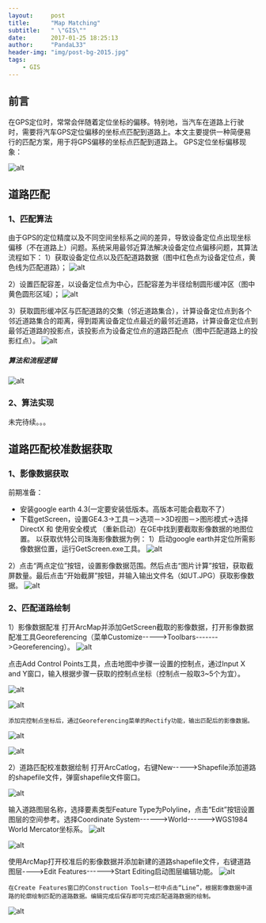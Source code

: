 ```yaml
---
layout:     post
title:      "Map Matching"
subtitle:   " \"GIS\""
date:       2017-01-25 18:25:13
author:     "PandaL33"
header-img: "img/post-bg-2015.jpg"
tags:
    - GIS
---
```

## 前言

在GPS定位时，常常会伴随着定位坐标的偏移。特别地，当汽车在道路上行驶时，需要将汽车GPS定位偏移的坐标点匹配到道路上。本文主要提供一种简便易行的匹配方案，用于将GPS偏移的坐标点匹配到道路上。
GPS定位坐标偏移现象：

![alt](https://raw.githubusercontent.com/PandaL33/PandaL33.github.io/master/img/in-post/map-matching/map-matching-1.png)


## 道路匹配

### 1、匹配算法
由于GPS的定位精度以及不同空间坐标系之间的差异，导致设备定位点出现坐标偏移（不在道路上）问题。系统采用最邻近算法解决设备定位点偏移问题，其算法流程如下：
1）获取设备定位点以及匹配道路数据（图中红色点为设备定位点，黄色线为匹配道路）；
 ![alt](https://raw.githubusercontent.com/PandaL33/PandaL33.github.io/master/img/in-post/map-matching/map-matching-2.png)

2）设置匹配容差，以设备定位点为中心，匹配容差为半径绘制圆形缓冲区（图中黄色圆形区域）；
 ![alt](https://raw.githubusercontent.com/PandaL33/PandaL33.github.io/master/img/in-post/map-matching/map-matching-3.png)

3）获取圆形缓冲区与匹配道路的交集（邻近道路集合），计算设备定位点到各个邻近道路集合的距离，得到距离设备定位点最近的最邻近道路，计算设备定位点到最邻近道路的投影点，该投影点为设备定位点的道路匹配点（图中匹配道路上的投影红点）。
 ![alt](https://raw.githubusercontent.com/PandaL33/PandaL33.github.io/master/img/in-post/map-matching/map-matching-4.png)

##### 算法和流程逻辑 
 ![alt](https://raw.githubusercontent.com/PandaL33/PandaL33.github.io/master/img/in-post/map-matching/map-matching-5.png)

### 2、算法实现
未完待续。。。

## 道路匹配校准数据获取
### 1、影像数据获取
前期准备：
- 安装google earth 4.3(一定要安装低版本。高版本可能会截取不了）
- 下载getScreen，设置GE4.3->工具－>选项－>3D视图－>图形模式->选择DirectX 和 使用安全模式 （重新启动）在GE中找到要截取影像数据的地图位置。
以获取优特公司珠海影像数据为例：
1）启动google earth并定位所需影像数据位置，运行GetScreen.exe工具。
  ![alt](https://raw.githubusercontent.com/PandaL33/PandaL33.github.io/master/img/in-post/map-matching/map-matching-6.png)

2）点击“两点定位”按钮，设置影像数据范围。然后点击“图片计算”按钮，获取截屏数量。最后点击“开始截屏”按钮，并输入输出文件名（如UT.JPG）获取影像数据。
  ![alt](https://raw.githubusercontent.com/PandaL33/PandaL33.github.io/master/img/in-post/map-matching/map-matching-7.png)

### 2、匹配道路绘制

1）影像数据配准
	打开ArcMap并添加GetScreen截取的影像数据，打开影像数据配准工具Georeferencing（菜单Customize----->Toolbars------->Georeferencing）。
   ![alt](https://raw.githubusercontent.com/PandaL33/PandaL33.github.io/master/img/in-post/map-matching/map-matching-9.png)

点击Add Control Points工具，点击地图中步骤一设置的控制点，通过Input X and Y窗口，输入根据步骤一获取的控制点坐标（控制点一般取3~5个为宜）。
 
   ![alt](https://raw.githubusercontent.com/PandaL33/PandaL33.github.io/master/img/in-post/map-matching/map-matching-10.png)

   ![alt](https://raw.githubusercontent.com/PandaL33/PandaL33.github.io/master/img/in-post/map-matching/map-matching-11.png)

	添加完控制点坐标后，通过Georeferencing菜单的Rectify功能，输出匹配后的影像数据。
  
   ![alt](https://raw.githubusercontent.com/PandaL33/PandaL33.github.io/master/img/in-post/map-matching/map-matching-12.png)

   ![alt](https://raw.githubusercontent.com/PandaL33/PandaL33.github.io/master/img/in-post/map-matching/map-matching-13.png)

2）道路匹配校准数据绘制
打开ArcCatlog，右键New----->Shapefile添加道路的shapefile文件，弹窗shapefile文件窗口。
 
   ![alt](https://raw.githubusercontent.com/PandaL33/PandaL33.github.io/master/img/in-post/map-matching/map-matching-14.png)

输入道路图层名称，选择要素类型Feature Type为Polyline，点击“Edit”按钮设置图层的空间参考。选择Coordinate System------>World------>WGS1984 World Mercator坐标系。
![alt](https://raw.githubusercontent.com/PandaL33/PandaL33.github.io/master/img/in-post/map-matching/map-matching-15.png)

![alt](https://raw.githubusercontent.com/PandaL33/PandaL33.github.io/master/img/in-post/map-matching/map-matching-16.png)

使用ArcMap打开校准后的影像数据并添加新建的道路shapefile文件，右键道路图层---->Edit Features------>Start Editing启动图层编辑功能。
    ![alt](https://raw.githubusercontent.com/PandaL33/PandaL33.github.io/master/img/in-post/map-matching/map-matching-17.png)

	在Create Features窗口的Construction Tools一栏中点击“Line”，根据影像数据中道路的轮廓绘制匹配的道路数据。编辑完成后保存即可完成匹配道路数据的绘制。
  
   ![alt](https://raw.githubusercontent.com/PandaL33/PandaL33.github.io/master/img/in-post/map-matching/map-matching-18.png)

